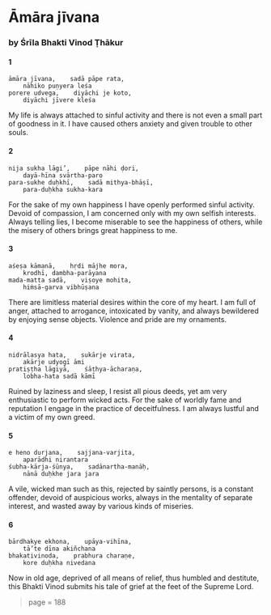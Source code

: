 # Āmāra jīvana

### by Śrīla Bhakti Vinod Ṭhākur

#### 1

    āmāra jīvana,    sadā pāpe rata,
        nāhiko puṇyera leśa
    porere udvega,    diyāchi je koto,
        diyāchi jīvere kleśa

My life is always attached to sinful activity and there is not even a small part of goodness in it. I have caused others anxiety and given trouble to other souls.

#### 2

    nija sukha lāgi’,    pāpe nāhi ḍori,
        dayā-hīna svārtha-paro
    para-sukhe duḥkhī,    sadā mithya-bhāṣī,
        para-duḥkha sukha-kara

For the sake of my own happiness I have openly performed sinful activity. Devoid of compassion, I am concerned only with my own selfish interests. Always telling lies, I become miserable to see the happiness of others, while the misery of others brings great happiness to me.

#### 3

    aśeṣa kāmanā,    hṛdi mājhe mora,
        krodhī, dambha-parāyana
    mada-matta sadā,    viṣoye mohita,
        hiṁsā-garva vibhūṣana

There are limitless material desires within the core of my heart. I am full of anger, attached to arrogance, intoxicated by vanity, and always bewildered by enjoying sense objects. Violence and pride are my ornaments.

#### 4

    nidrālasya hata,    sukārje virata,
        akārje udyogī āmi
    pratiṣṭha lāgiyā,    śāṭhya-ācharaṇa,
        lobha-hata sadā kāmī

Ruined by laziness and sleep, I resist all pious deeds, yet am very enthusiastic to perform wicked acts. For the sake of worldly fame and reputation I engage in the practice of deceitfulness. I am always lustful and a victim of my own greed.

#### 5

    e heno durjana,    sajjana-varjita,
        aparādhi nirantara
    śubha-kārja-śūnya,    sadānartha-manāḥ,
        nānā duḥkhe jara jara

A vile, wicked man such as this, rejected by saintly persons, is a constant offender, devoid of auspicious works, always in the mentality of separate interest, and wasted away by various kinds of miseries.

#### 6

    bārdhakye ekhona,    upāya-vihīna,
        tā’te dīna akiñchana
    bhakativinoda,    prabhura charaṇe,
        kore duḥkha nivedana

Now in old age, deprived of all means of relief, thus humbled and destitute, this Bhakti Vinod submits his tale of grief at the feet of the Supreme Lord.


> page = 188